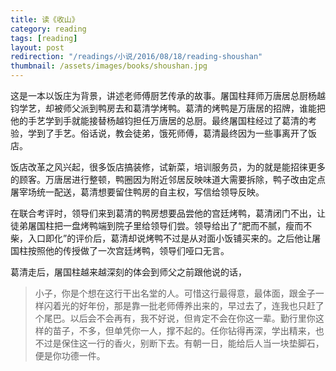 ```yaml
---
title: 读《收山》  
category: reading  
tags: [reading]  
layout: post  
redirection: "/readings/小说/2016/08/18/reading-shoushan"
thumbnail: /assets/images/books/shoushan.jpg
---
```



这是一本以饭庄为背景，讲述老师傅厨艺传承的故事。屠国柱拜师万唐居总厨杨越钧学艺，却被师父派到鸭房去和葛清学烤鸭。葛清的烤鸭是万唐居的招牌，谁能把他的手艺学到手就能接替杨越钧担任万唐居的总厨。最终屠国柱经过了葛清的考验，学到了手艺。俗话说，教会徒弟，饿死师傅，葛清最终因为一些事离开了饭店。

饭店改革之风兴起，很多饭店搞装修，试新菜，培训服务员，为的就是能招徕更多的顾客。万唐居进行整顿，鸭圈因为附近邻居反映味道大需要拆除，鸭子改由定点屠宰场统一配送，葛清想要留住鸭房的自主权，写信给领导反映。

在联合考评时，领导们来到葛清的鸭房想要品尝他的宫廷烤鸭，葛清闭门不出，让徒弟屠国柱把一盘烤鸭端到院子里给领导们尝。领导给出了“肥而不腻，瘦而不柴，入口即化”的评价后，葛清却说烤鸭不过是从对面小饭铺买来的。之后他让屠国柱按照他的传授做了一次宫廷烤鸭，领导们哑口无言。

葛清走后，屠国柱越来越深刻的体会到师父之前跟他说的话，

> 小子，你是个想在这行干出名堂的人。可惜这行最得意，最体面，跟金子一样闪着光的好年份，那是靠一批老师傅养出来的，早过去了，连我也只赶了个尾巴。以后会不会再有，我不好说，但肯定不会在你这一辈。勤行里你这样的苗子，不多，但单凭你一人，撑不起的。任你钻得再深，学出精来，也不过是保住这一行的香火，别断下去。有朝一日，能给后人当一块垫脚石，便是你功德一件。






